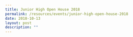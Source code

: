 ```yaml
---
title: Junior High Open House 2018
permalink: /resources/events/junior-high-open-house-2018
date: 2018-10-13
layout: post
description: ""
---
```

